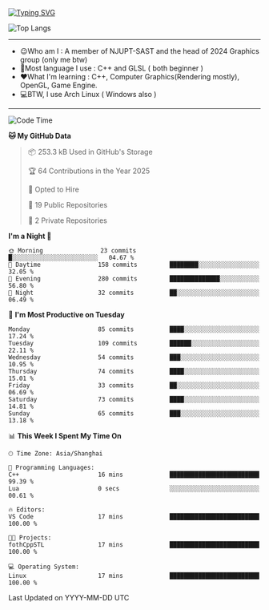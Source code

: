 <a href="https://git.io/typing-svg">
  <img src="https://readme-typing-svg.demolab.com?font=Fira+Code&pause=1000&random=false&width=435&separator=%3D&lines=std%3A%3Aprintln(%22Hello,+world!%22);" alt="Typing SVG" />
</a>

![Top Langs](https://github-readme-stats.vercel.app/api/top-langs/?username=FOTH0626&theme=transparent)

---

- 😉Who am I : A member of NJUPT-SAST and the head of 2024 Graphics group (only me btw)
- 📖Most language I use : C++ and GLSL ( both beginner )
- ❤What I'm learning : C++, Computer Graphics(Rendering mostly), OpenGL, Game Engine.
- 💻BTW, I use Arch Linux ( Windows also )
---
<!--START_SECTION:waka-->
![Code Time](http://img.shields.io/badge/Code%20Time-171%20hrs%2037%20mins-blue)

**🐱 My GitHub Data** 

> 📦 253.3 kB Used in GitHub's Storage 
 > 
> 🏆 64 Contributions in the Year 2025
 > 
> 💼 Opted to Hire
 > 
> 📜 19 Public Repositories 
 > 
> 🔑 2 Private Repositories 
 > 
**I'm a Night 🦉** 

```text
🌞 Morning                23 commits          █░░░░░░░░░░░░░░░░░░░░░░░░   04.67 % 
🌆 Daytime                158 commits         ████████░░░░░░░░░░░░░░░░░   32.05 % 
🌃 Evening                280 commits         ██████████████░░░░░░░░░░░   56.80 % 
🌙 Night                  32 commits          ██░░░░░░░░░░░░░░░░░░░░░░░   06.49 % 
```
📅 **I'm Most Productive on Tuesday** 

```text
Monday                   85 commits          ████░░░░░░░░░░░░░░░░░░░░░   17.24 % 
Tuesday                  109 commits         ██████░░░░░░░░░░░░░░░░░░░   22.11 % 
Wednesday                54 commits          ███░░░░░░░░░░░░░░░░░░░░░░   10.95 % 
Thursday                 74 commits          ████░░░░░░░░░░░░░░░░░░░░░   15.01 % 
Friday                   33 commits          ██░░░░░░░░░░░░░░░░░░░░░░░   06.69 % 
Saturday                 73 commits          ████░░░░░░░░░░░░░░░░░░░░░   14.81 % 
Sunday                   65 commits          ███░░░░░░░░░░░░░░░░░░░░░░   13.18 % 
```


📊 **This Week I Spent My Time On** 

```text
🕑︎ Time Zone: Asia/Shanghai

💬 Programming Languages: 
C++                      16 mins             █████████████████████████   99.39 % 
Lua                      0 secs              ░░░░░░░░░░░░░░░░░░░░░░░░░   00.61 % 

🔥 Editors: 
VS Code                  17 mins             █████████████████████████   100.00 % 

🐱‍💻 Projects: 
fothCppSTL               17 mins             █████████████████████████   100.00 % 

💻 Operating System: 
Linux                    17 mins             █████████████████████████   100.00 % 
```


 Last Updated on YYYY-MM-DD UTC
<!--END_SECTION:waka-->
